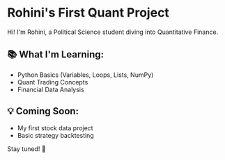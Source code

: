# Rohini's First Quant Project

Hi! I'm Rohini, a Political Science student diving into Quantitative Finance.

## 📚 What I'm Learning:
- Python Basics (Variables, Loops, Lists, NumPy)
- Quant Trading Concepts
- Financial Data Analysis

## 💡 Coming Soon:
- My first stock data project
- Basic strategy backtesting

Stay tuned! 🚀
